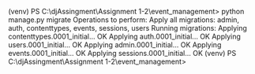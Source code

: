 (venv) PS C:\djAssingment\Assignment 1-2\event_management> python manage.py migrate
Operations to perform:
Apply all migrations: admin, auth, contenttypes, events, sessions, users
Running migrations:
Applying contenttypes.0001_initial... OK
Applying auth.0001_initial... OK
Applying users.0001_initial... OK
Applying admin.0001_initial... OK
Applying events.0001_initial... OK
Applying sessions.0001_initial... OK
(venv) PS C:\djAssingment\Assignment 1-2\event_management>
